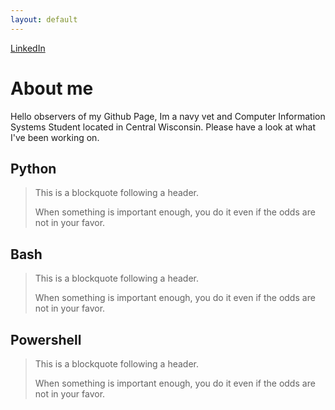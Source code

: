 ```yaml
---
layout: default
---
```

[LinkedIn](https://www.linkedin.com/in/jgonzalez805)

# About me

Hello observers of my Github Page, Im a navy vet and Computer Information Systems Student located in Central Wisconsin. Please have a look at what I've  been working on.

## Python

> This is a blockquote following a header.
>
> When something is important enough, you do it even if the odds are not in your favor.

## Bash

> This is a blockquote following a header.
>
> When something is important enough, you do it even if the odds are not in your favor.

## Powershell

> This is a blockquote following a header.
>
> When something is important enough, you do it even if the odds are not in your favor.


